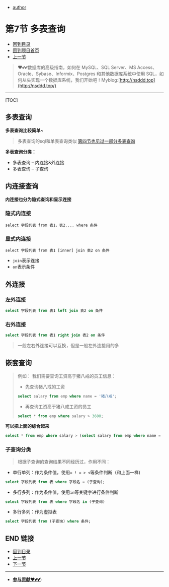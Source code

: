 + [author](https://github.com/3293172751)

# 第7节 多表查询

+ [回到目录](../README.md)
+ [回到项目首页](../../README.md)
+ [上一节](6.md)
> ❤️💕💕数据库的高级指南，如何在 MySQL、SQL Server、MS Access、Oracle、Sybase、Informix、Postgres 和其他数据库系统中使用 SQL，如何从头实现一个数据库系统，我们开始吧！Myblog:[http://nsddd.top](http://nsddd.top/)
---
[TOC]

## 多表查询

**多表查询比较简单~**

> 多表查询的sql和单表查询类似 [第四节也见过一部分多表查询](4.md)

**多表查询分类：**

+ 多表查询 – 内连接&外连接
+ 多表查询 – 子查询



## 内连接查询

**内连接也分为隐式查询和显示连接**



### 隐式内连接

```
select 字段列表 from 表1，表2.... where 条件
```



### 显式内连接

```
select 字段列表 from 表1 [inner] join 表2 on 条件
```

+ `join`表示连接
+ `on`表示条件



## 外连接

### 左外连接

```sql
select 字段列表 from 表1 left join 表2 on 条件
```



### 右外连接

```sql
select 字段列表 from 表1 right join 表2 on 条件
```

> 一般左右外连接可以互换，但是一般左外连接用的多



## 嵌套查询

> 例如： 我们需要查询工资高于猪八戒的员工信息：
>
> + 先查询猪八戒的工资
>
> ```sql
> select salary from emp where name = '猪八戒';
> ```
>
> 
>
> + 再查询工资高于猪八戒工资的员工
>
> ```sql
> select * from emp where salary > 3600;
> ```

**可以把上面的综合起来**

```sql
select * from emp where salary > (select salary from emp where name = '猪八戒');
```



### 子查询分类

> 根据子查询的查询结果不同经历过，作用不同：

+ 单行单列：作为条件值，使用`= ! = > <`等条件判断（和上面一样)

```sql
select 字段列表 from 表 where 字段名 = (子查询); 
```



+ 多行多列：作为条件值，使用`in`等关键字进行条件判断

```sql
select 字段列表 from 表 where 字段名 in (子查询)
```



+ 多行多列：作为虚拟表

```sql
select 字段列表 from (子查询) where 条件;
```



## END 链接

+ [回到目录](../README.md)
+ [上一节](6.md)
+ [下一节](8.md)
---
+ [**参与贡献❤️💕💕**](https://nsddd.top/archives/contributors))